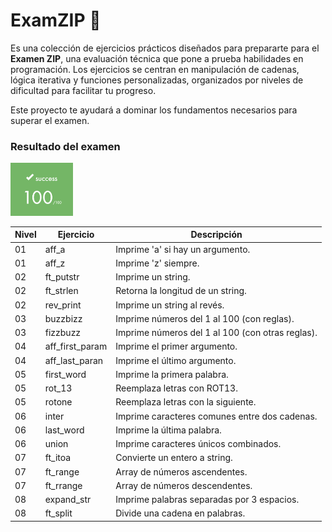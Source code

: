 # ExamZIP 🎯

Es una colección de ejercicios prácticos diseñados para prepararte para el **Examen ZIP**, una evaluación técnica que pone a prueba habilidades en programación. Los ejercicios se centran en manipulación de cadenas, lógica iterativa y funciones personalizadas, organizados por niveles de dificultad para facilitar tu progreso.

Este proyecto te ayudará a dominar los fundamentos necesarios para superar el examen.

### Resultado del examen
<p align="left">
  <img src="https://github.com/svarelavila/svarelavila/blob/main/imagenes/ok_100.png" alt="gnl logo" width="100"/>
</p>

| Nivel | Ejercicio | Descripción |
|---|---|---|
| 01 | aff_a | Imprime 'a' si hay un argumento. |
| 01 | aff_z | Imprime 'z' siempre. |
| 02 | ft_putstr | Imprime un string. |
| 02 | ft_strlen | Retorna la longitud de un string. |
| 02 | rev_print | Imprime un string al revés. |
| 03 | buzzbizz | Imprime números del 1 al 100 (con reglas). |
| 03 | fizzbuzz | Imprime números del 1 al 100 (con otras reglas). |
| 04 | aff_first_param | Imprime el primer argumento. |
| 04 | aff_last_paran | Imprime el último argumento. |
| 05 | first_word | Imprime la primera palabra. |
| 05 | rot_13 | Reemplaza letras con ROT13. |
| 05 | rotone | Reemplaza letras con la siguiente. |
| 06 | inter | Imprime caracteres comunes entre dos cadenas. |
| 06 | last_word | Imprime la última palabra. |
| 06 | union | Imprime caracteres únicos combinados. |
| 07 | ft_itoa | Convierte un entero a string. |
| 07 | ft_range | Array de números ascendentes. |
| 07 | ft_rrange | Array de números descendentes. |
| 08 | expand_str | Imprime palabras separadas por 3 espacios. |
| 08 | ft_split | Divide una cadena en palabras. |

